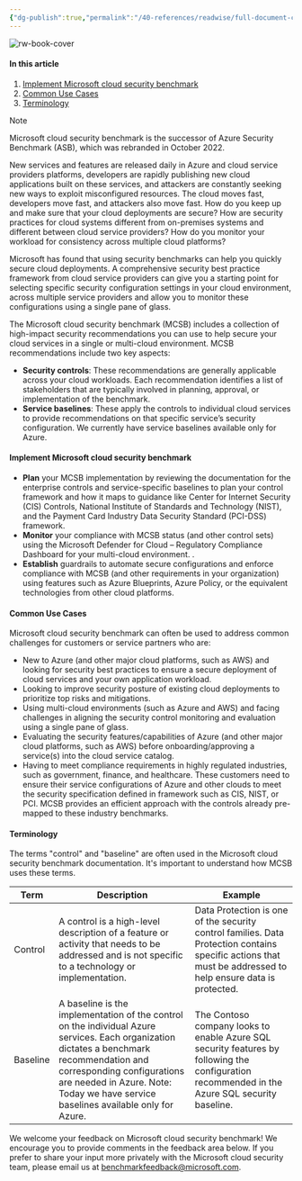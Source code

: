 ```yaml
---
{"dg-publish":true,"permalink":"/40-references/readwise/full-document-contents/microsoft-cloud-security-benchmark-introduction/","tags":["rw/articles"]}
---
```


![rw-book-cover](https://learn.microsoft.com/en-us/media/open-graph-image.png)

#### In this article

1. [Implement Microsoft cloud security benchmark](https://learn.microsoft.com/en-us/security/benchmark/azure/introduction#implement-microsoft-cloud-security-benchmark)
2. [Common Use Cases](https://learn.microsoft.com/en-us/security/benchmark/azure/introduction#common-use-cases)
3. [Terminology](https://learn.microsoft.com/en-us/security/benchmark/azure/introduction#terminology)

Note

Microsoft cloud security benchmark is the successor of Azure Security Benchmark (ASB), which was rebranded in October 2022.

New services and features are released daily in Azure and cloud service providers platforms, developers are rapidly publishing new cloud applications built on these services, and attackers are constantly seeking new ways to exploit misconfigured resources. The cloud moves fast, developers move fast, and attackers also move fast. How do you keep up and make sure that your cloud deployments are secure? How are security practices for cloud systems different from on-premises systems and different between cloud service providers? How do you monitor your workload for consistency across multiple cloud platforms?

Microsoft has found that using security benchmarks can help you quickly secure cloud deployments. A comprehensive security best practice framework from cloud service providers can give you a starting point for selecting specific security configuration settings in your cloud environment, across multiple service providers and allow you to monitor these configurations using a single pane of glass.

The Microsoft cloud security benchmark (MCSB) includes a collection of high-impact security recommendations you can use to help secure your cloud services in a single or multi-cloud environment. MCSB recommendations include two key aspects:

* **Security controls**: These recommendations are generally applicable across your cloud workloads. Each recommendation identifies a list of stakeholders that are typically involved in planning, approval, or implementation of the benchmark.
* **Service baselines**: These apply the controls to individual cloud services to provide recommendations on that specific service’s security configuration. We currently have service baselines available only for Azure.

#### Implement Microsoft cloud security benchmark

* **Plan** your MCSB implementation by reviewing the documentation for the enterprise controls and service-specific baselines to plan your control framework and how it maps to guidance like Center for Internet Security (CIS) Controls, National Institute of Standards and Technology (NIST), and the Payment Card Industry Data Security Standard (PCI-DSS) framework.
* **Monitor** your compliance with MCSB status (and other control sets) using the Microsoft Defender for Cloud – Regulatory Compliance Dashboard for your multi-cloud environment. .
* **Establish** guardrails to automate secure configurations and enforce compliance with MCSB (and other requirements in your organization) using features such as Azure Blueprints, Azure Policy, or the equivalent technologies from other cloud platforms.

#### Common Use Cases

Microsoft cloud security benchmark can often be used to address common challenges for customers or service partners who are:

* New to Azure (and other major cloud platforms, such as AWS) and looking for security best practices to ensure a secure deployment of cloud services and your own application workload.
* Looking to improve security posture of existing cloud deployments to prioritize top risks and mitigations.
* Using multi-cloud environments (such as Azure and AWS) and facing challenges in aligning the security control monitoring and evaluation using a single pane of glass.
* Evaluating the security features/capabilities of Azure (and other major cloud platforms, such as AWS) before onboarding/approving a service(s) into the cloud service catalog.
* Having to meet compliance requirements in highly regulated industries, such as government, finance, and healthcare. These customers need to ensure their service configurations of Azure and other clouds to meet the security specification defined in framework such as CIS, NIST, or PCI. MCSB provides an efficient approach with the controls already pre-mapped to these industry benchmarks.

#### Terminology

The terms "control" and "baseline" are often used in the Microsoft cloud security benchmark documentation. It's important to understand how MCSB uses these terms.

| Term | Description | Example |
| --- | --- | --- |
| Control | A control is a high-level description of a feature or activity that needs to be addressed and is not specific to a technology or implementation. | Data Protection is one of the security control families. Data Protection contains specific actions that must be addressed to help ensure data is protected. |
| Baseline | A baseline is the implementation of the control on the individual Azure services. Each organization dictates a benchmark recommendation and corresponding configurations are needed in Azure. Note: Today we have service baselines available only for Azure. | The Contoso company looks to enable Azure SQL security features by following the configuration recommended in the Azure SQL security baseline. |

We welcome your feedback on Microsoft cloud security benchmark! We encourage you to provide comments in the feedback area below. If you prefer to share your input more privately with the Microsoft cloud security team, please email us at [benchmarkfeedback@microsoft.com](mailto:benchmarkfeedback@microsoft.com).
